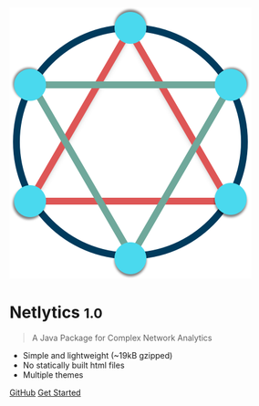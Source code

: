 ![logo](_media/logo.png)

# Netlytics <small>1.0</small>

> A Java Package for Complex Network Analytics

* Simple and lightweight (~19kB gzipped)
* No statically built html files
* Multiple themes

[GitHub](https://github.com/docsifyjs/docsify/)
[Get Started](#getting-started)
